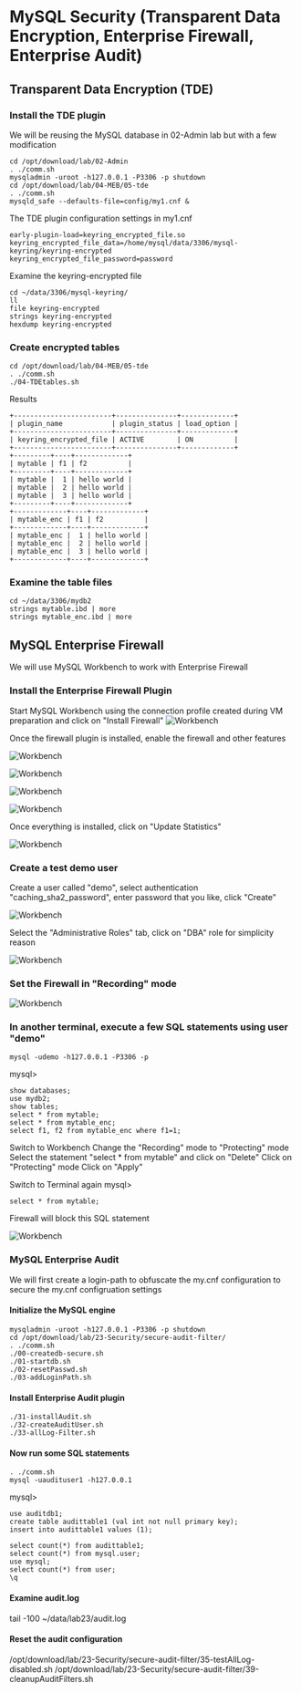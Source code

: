 # MySQL Security (Transparent Data Encryption, Enterprise Firewall, Enterprise Audit)

## Transparent Data Encryption (TDE)
### Install the TDE plugin
We will be reusing the MySQL database in 02-Admin lab but with a few modification
```
cd /opt/download/lab/02-Admin
. ./comm.sh
mysqladmin -uroot -h127.0.0.1 -P3306 -p shutdown
cd /opt/download/lab/04-MEB/05-tde
. ./comm.sh
mysqld_safe --defaults-file=config/my1.cnf &
```
The TDE plugin configuration settings in my1.cnf
```
early-plugin-load=keyring_encrypted_file.so
keyring_encrypted_file_data=/home/mysql/data/3306/mysql-keyring/keyring-encrypted
keyring_encrypted_file_password=password
```
Examine the keyring-encrypted file
```
cd ~/data/3306/mysql-keyring/
ll
file keyring-encrypted
strings keyring-encrypted
hexdump keyring-encrypted
```

### Create encrypted tables
```
cd /opt/download/lab/04-MEB/05-tde
. ./comm.sh
./04-TDEtables.sh
```
Results
```
+------------------------+---------------+-------------+
| plugin_name            | plugin_status | load_option |
+------------------------+---------------+-------------+
| keyring_encrypted_file | ACTIVE        | ON          |
+------------------------+---------------+-------------+
+---------+----+-------------+
| mytable | f1 | f2          |
+---------+----+-------------+
| mytable |  1 | hello world |
| mytable |  2 | hello world |
| mytable |  3 | hello world |
+---------+----+-------------+
+-------------+----+-------------+
| mytable_enc | f1 | f2          |
+-------------+----+-------------+
| mytable_enc |  1 | hello world |
| mytable_enc |  2 | hello world |
| mytable_enc |  3 | hello world |
+-------------+----+-------------+
```
### Examine the table files
```
cd ~/data/3306/mydb2
strings mytable.ibd | more
strings mytable_enc.ibd | more
```

## MySQL Enterprise Firewall
We will use MySQL Workbench to work with Enterprise Firewall

### Install the Enterprise Firewall Plugin
Start MySQL Workbench using the connection profile created during VM preparation and click on "Install Firewall"
![Workbench](img/F1.png)

Once the firewall plugin is installed, enable the firewall and other features

![Workbench](img/F2.png)

![Workbench](img/F3.png)

![Workbench](img/F4.png)

![Workbench](img/F5.png)

Once everything is installed, click on "Update Statistics"

![Workbench](img/F6.png)

### Create a test demo user
Create a user called "demo", select authentication "caching_sha2_password", enter password that you like, click "Create"

![Workbench](img/F7.png)

Select the "Administrative Roles" tab, click on "DBA" role for simplicity reason

![Workbench](img/F8.png)

### Set the Firewall in "Recording" mode

![Workbench](img/F9.png)

### In another terminal, execute a few SQL statements using user "demo"

```
mysql -udemo -h127.0.0.1 -P3306 -p
```
mysql>
```
show databases;
use mydb2;
show tables;
select * from mytable;
select * from mytable_enc;
select f1, f2 from mytable_enc where f1=1;
```

Switch to Workbench
Change the "Recording" mode to "Protecting" mode
Select the statement "select * from mytable" and click on "Delete"
Click on "Protecting" mode
Click on "Apply"


Switch to Terminal again
mysql>
``` 
select * from mytable;
```
Firewall will block this SQL statement

![Workbench](img/F10.png)

### MySQL Enterprise Audit
We will first create a login-path to obfuscate the my.cnf configuration to secure the my.cnf configruation settings
#### Initialize the MySQL engine
```
mysqladmin -uroot -h127.0.0.1 -P3306 -p shutdown
cd /opt/download/lab/23-Security/secure-audit-filter/
. ./comm.sh
./00-createdb-secure.sh
./01-startdb.sh
./02-resetPasswd.sh
./03-addLoginPath.sh
```

#### Install Enterprise Audit plugin
```
./31-installAudit.sh
./32-createAuditUser.sh
./33-allLog-Filter.sh
```
#### Now run some SQL statements
```
. ./comm.sh
mysql -uaudituser1 -h127.0.0.1 
```
mysql>
```
use auditdb1;
create table audittable1 (val int not null primary key);
insert into audittable1 values (1);

select count(*) from audittable1;
select count(*) from mysql.user;
use mysql;
select count(*) from user;
\q
```
#### Examine audit.log
tail -100 ~/data/lab23/audit.log

#### Reset the audit configuration
/opt/download/lab/23-Security/secure-audit-filter/35-testAllLog-disabled.sh
/opt/download/lab/23-Security/secure-audit-filter/39-cleanupAuditFilters.sh























